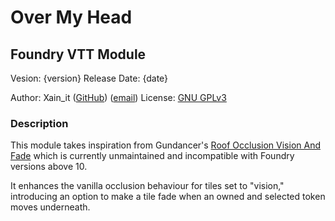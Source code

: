 
# Over My Head

## Foundry VTT Module

Vesion: {version}
Release Date: {date}

Author: Xain_it ([GitHub](https://github.com/xain3/foundryvtt-vision-with-fade)) ([email](mailto:andrea.pandolfo@gmail.com))
License: [GNU GPLv3](https://www.gnu.org/licenses/gpl-3.0.html)

### Description

This module takes inspiration from Gundancer's [Roof Occlusion Vision And Fade](https://github.com/Gundancer/foundryvtt-roof-occlusion-vision-fade) which is currently unmaintained and incompatible with Foundry versions above 10.

It enhances the vanilla occlusion behaviour for tiles set to "vision," introducing an option to make a tile fade when an owned and selected token moves underneath.
